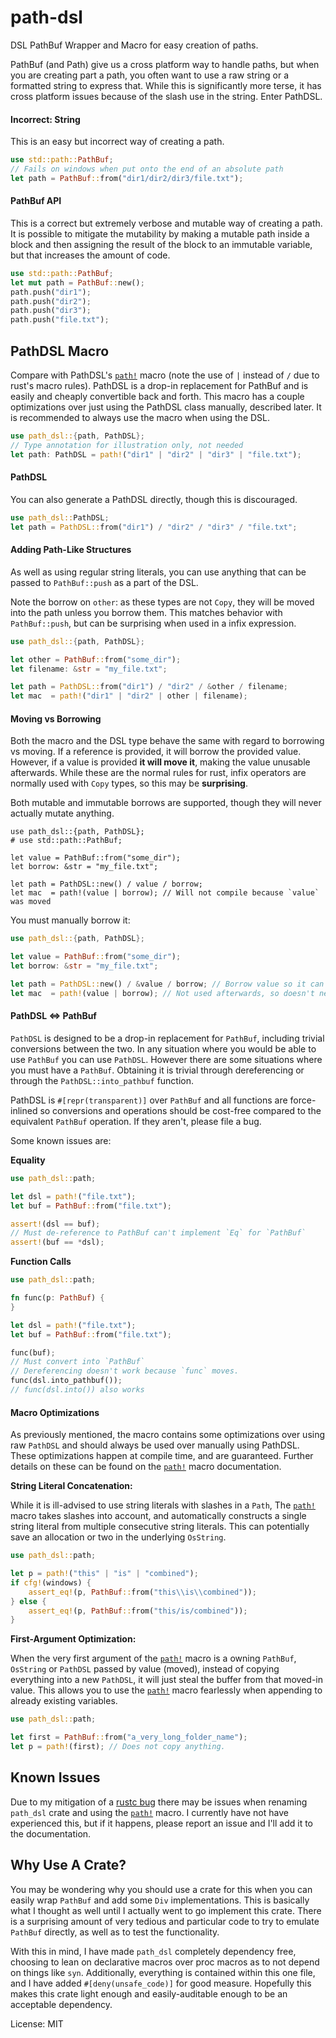 # path-dsl

DSL PathBuf Wrapper and Macro for easy creation of paths.

PathBuf (and Path) give us a cross platform way to handle paths,
but when you are creating part a path, you often want to
use a raw string or a formatted string to express that. While
this is significantly more terse, it has cross platform issues
because of the slash use in the string. Enter PathDSL.

#### **Incorrect:** String

This is an easy but incorrect way of creating a path.

```rust
use std::path::PathBuf;
// Fails on windows when put onto the end of an absolute path
let path = PathBuf::from("dir1/dir2/dir3/file.txt");
```

#### PathBuf API

This is a correct but extremely verbose and mutable way of creating a path.
It is possible to mitigate the mutability by making a mutable path inside a block
and then assigning the result of the block to an immutable variable, but that increases
the amount of code.

```rust
use std::path::PathBuf;
let mut path = PathBuf::new();
path.push("dir1");
path.push("dir2");
path.push("dir3");
path.push("file.txt");
```

## PathDSL Macro

Compare with PathDSL's [`path!`](https://docs.rs/path-dsl/*/path_dsl/macro.path.html) macro (note the use of `|` instead of `/` due to rust's macro rules).
PathDSL is a drop-in replacement for PathBuf and is easily and cheaply convertible back and forth. This
macro has a couple optimizations over just using the PathDSL class manually, described later. It is
recommended to always use the macro when using the DSL.

```rust
use path_dsl::{path, PathDSL};
// Type annotation for illustration only, not needed
let path: PathDSL = path!("dir1" | "dir2" | "dir3" | "file.txt");
```

#### PathDSL

You can also generate a PathDSL directly, though this is discouraged.

```rust
use path_dsl::PathDSL;
let path = PathDSL::from("dir1") / "dir2" / "dir3" / "file.txt";
```

#### Adding Path-Like Structures

As well as using regular string literals, you can use anything that can be passed to `PathBuf::push`
as a part of the DSL.

Note the borrow on `other`: as these types are not `Copy`, they will be moved
into the path unless you borrow them. This matches behavior with `PathBuf::push`, but can be surprising
when used in a infix expression.

```rust
use path_dsl::{path, PathDSL};

let other = PathBuf::from("some_dir");
let filename: &str = "my_file.txt";

let path = PathDSL::from("dir1") / "dir2" / &other / filename;
let mac  = path!("dir1" | "dir2" | other | filename);
```

#### Moving vs Borrowing

Both the macro and the DSL type behave the same with regard to borrowing vs moving. If a
reference is provided, it will borrow the provided value. However, if a value is provided
**it will move it**, making the value unusable afterwards. While these are the normal rules
for rust, infix operators are normally used with `Copy` types, so this may be **surprising**.

Both mutable and immutable borrows are supported, though they will never actually mutate anything.

```rust,compile_fail
use path_dsl::{path, PathDSL};
# use std::path::PathBuf;

let value = PathBuf::from("some_dir");
let borrow: &str = "my_file.txt";

let path = PathDSL::new() / value / borrow;
let mac  = path!(value | borrow); // Will not compile because `value` was moved
```

You must manually borrow it:

```rust
use path_dsl::{path, PathDSL};

let value = PathBuf::from("some_dir");
let borrow: &str = "my_file.txt";

let path = PathDSL::new() / &value / borrow; // Borrow value so it can be used later
let mac  = path!(value | borrow); // Not used afterwards, so doesn't need a borrow
```

#### PathDSL <=> PathBuf

`PathDSL` is designed to be a drop-in replacement for `PathBuf`, including trivial conversions
between the two. In any situation where you would be able to use `PathBuf` you can use
`PathDSL`. However there are some situations where you must have a `PathBuf`. Obtaining it
is trivial through dereferencing or through the `PathDSL::into_pathbuf` function.

PathDSL is `#[repr(transparent)]` over `PathBuf` and all functions are force-inlined so
conversions and operations should be cost-free compared to the equivalent `PathBuf` operation.
If they aren't, please file a bug.

Some known issues are:

**Equality**

```rust
use path_dsl::path;

let dsl = path!("file.txt");
let buf = PathBuf::from("file.txt");

assert!(dsl == buf);
// Must de-reference to PathBuf can't implement `Eq` for `PathBuf`
assert!(buf == *dsl);
```

**Function Calls**

```rust
use path_dsl::path;

fn func(p: PathBuf) {
}

let dsl = path!("file.txt");
let buf = PathBuf::from("file.txt");

func(buf);
// Must convert into `PathBuf`
// Dereferencing doesn't work because `func` moves.
func(dsl.into_pathbuf());
// func(dsl.into()) also works
```

#### Macro Optimizations

As previously mentioned, the macro contains some optimizations over using raw `PathDSL` and should always
be used over manually using PathDSL. These optimizations happen at compile time, and are guaranteed.
Further details on these can be found on the [`path!`](https://docs.rs/path-dsl/*/path_dsl/macro.path.html) macro documentation.

**String Literal Concatenation:**

While it is ill-advised to use string literals with slashes in a `Path`, The [`path!`](https://docs.rs/path-dsl/*/path_dsl/macro.path.html) macro
takes slashes into account, and automatically constructs a single string literal from multiple
consecutive string literals. This can potentially save an allocation or two in the underlying
`OsString`.

```rust
use path_dsl::path;

let p = path!("this" | "is" | "combined");
if cfg!(windows) {
    assert_eq!(p, PathBuf::from("this\\is\\combined"));
} else {
    assert_eq!(p, PathBuf::from("this/is/combined"));
}
```

**First-Argument Optimization:**

When the very first argument of the [`path!`](https://docs.rs/path-dsl/*/path_dsl/macro.path.html) macro is a owning `PathBuf`, `OsString` or `PathDSL`
passed by value (moved), instead of copying everything into a new `PathDSL`, it will just steal the
buffer from that moved-in value. This allows you to use the [`path!`](https://docs.rs/path-dsl/*/path_dsl/macro.path.html) macro fearlessly when appending
to already existing variables.

```rust
use path_dsl::path;

let first = PathBuf::from("a_very_long_folder_name");
let p = path!(first); // Does not copy anything.
```

## Known Issues

Due to my mitigation of a [rustc bug](https://github.com/rust-lang/rust/issues/63460) there may be
issues when renaming `path_dsl` crate and using the [`path!`](https://docs.rs/path-dsl/*/path_dsl/macro.path.html) macro. I currently have not have experienced this,
but if it happens, please report an issue and I'll add it to the documentation.

## Why Use A Crate?

You may be wondering why you should use a crate for this when you can easily wrap `PathBuf` and
add some `Div` implementations. This is basically what I thought as well until I actually went
to go implement this crate. There is a surprising amount of very tedious and particular code to try to emulate
`PathBuf` directly, as well as to test the functionality.

With this in mind, I have made `path_dsl` completely dependency free, choosing to lean on declarative
macros over proc macros as to not depend on things like `syn`. Additionally, everything is contained within
this one file, and I have added `#[deny(unsafe_code)]` for good measure. Hopefully this makes this crate light
enough and easily-auditable enough to be an acceptable dependency.

License: MIT
